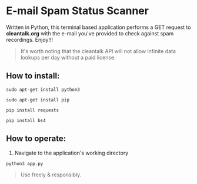 # E-mail Spam Status Scanner

Written in Python, this terminal based application performs a GET request to **cleantalk.org** with the e-mail you've provided to check against spam recordings. Enjoy!!!
> It's worth noting that the cleantalk API will not allow infinite data lookups per day without a paid license.

## How to install:
```
sudo apt-get install python3
```

```
sudo apt-get install pip
```

```
pip install requests
```

```
pip install bs4
```

## How to operate:
1. Navigate to the application's working directory
```
python3 app.py
```

> Use freely & responsibly.
